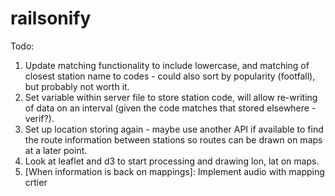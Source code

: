 # railsonify

Todo: 
1. Update matching functionality to include lowercase, and matching of closest station name to codes - could also sort by popularity (footfall), but probably not worth it.
2. Set variable within server file to store station code, will allow re-writing of data on an interval (given the code matches that stored elsewhere - verif?). 
3. Set up location storing again - maybe use another API if available to find the route information between stations so routes can be drawn on maps at a later point. 
4. Look at leaflet and d3 to start processing and drawing lon, lat on maps. 
5. [When information is back on mappings]: Implement audio with mapping crtier
